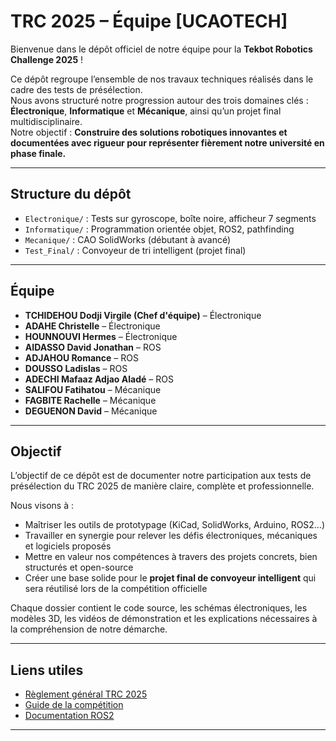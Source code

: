 # TRC 2025 – Équipe [UCAOTECH]

Bienvenue dans le dépôt officiel de notre équipe pour la **Tekbot Robotics Challenge 2025** !

Ce dépôt regroupe l’ensemble de nos travaux techniques réalisés dans le cadre des tests de présélection.  
Nous avons structuré notre progression autour des trois domaines clés : **Électronique**, **Informatique** et **Mécanique**, ainsi qu’un projet final multidisciplinaire.  
Notre objectif : **Construire des solutions robotiques innovantes et documentées avec rigueur pour représenter fièrement notre université en phase finale.**

---

## Structure du dépôt

- `Electronique/` : Tests sur gyroscope, boîte noire, afficheur 7 segments
- `Informatique/` : Programmation orientée objet, ROS2, pathfinding
- `Mecanique/` : CAO SolidWorks (débutant à avancé)
- `Test_Final/` : Convoyeur de tri intelligent (projet final)


---

## Équipe

- **TCHIDEHOU Dodji Virgile (Chef d'équipe)** – Électronique
- **ADAHE Christelle** – Électronique
- **HOUNNOUVI Hermes** – Électronique
- **AIDASSO David Jonathan** – ROS
- **ADJAHOU Romance** – ROS
- **DOUSSO Ladislas** – ROS
- **ADECHI Mafaaz Adjao Aladé** – ROS
- **SALIFOU Fatihatou** – Mécanique
- **FAGBITE Rachelle** – Mécanique
- **DEGUENON David** – Mécanique

---

## Objectif

L’objectif de ce dépôt est de documenter notre participation aux tests de présélection du TRC 2025 de manière claire, complète et professionnelle.

Nous visons à :

- Maîtriser les outils de prototypage (KiCad, SolidWorks, Arduino, ROS2…)
- Travailler en synergie pour relever les défis électroniques, mécaniques et logiciels proposés
- Mettre en valeur nos compétences à travers des projets concrets, bien structurés et open-source
- Créer une base solide pour le **projet final de convoyeur intelligent** qui sera réutilisé lors de la compétition officielle

Chaque dossier contient le code source, les schémas électroniques, les modèles 3D, les vidéos de démonstration et les explications nécessaires à la compréhension de notre démarche.

---

## Liens utiles

- [Règlement général TRC 2025](lien)
- [Guide de la compétition](lien)
- [Documentation ROS2](https://docs.ros.org/en/humble/index.html)

---
